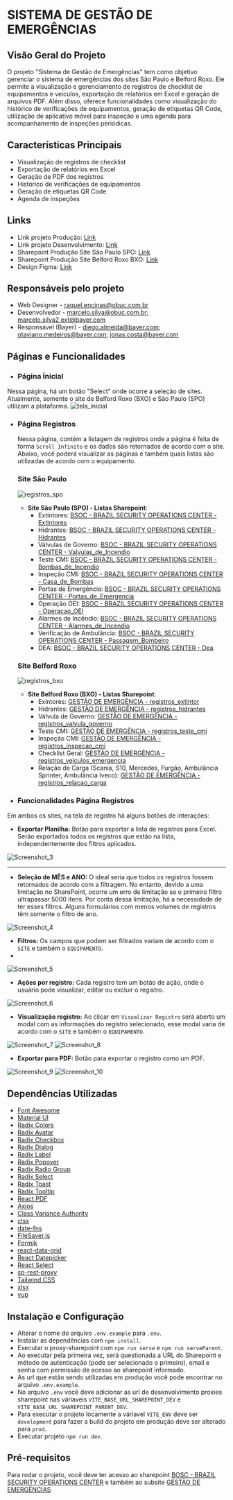 # SISTEMA DE GESTÃO DE EMERGÊNCIAS

## Visão Geral do Projeto

O projeto "Sistema de Gestão de Emergências" tem como objetivo gerenciar o sistema de emergências dos sites São Paulo e Belford Roxo. Ele permite a visualização e gerenciamento de registros de checklist de equipamentos e veículos, exportação de relatórios em Excel e geração de arquivos PDF. Além disso, oferece funcionalidades como visualização do histórico de verificações de equipamentos, geração de etiquetas QR Code, utilização de aplicativo móvel para inspeção e uma agenda para acompanhamento de inspeções periódicas.


## Características Principais

- Visualização de registros de checklist
- Exportação de relatórios em Excel
- Geração de PDF dos registros
- Histórico de verificações de equipamentos
- Geração de etiquetas QR Code
- Agenda de inspeções


## Links

- Link projeto Produção: [Link](https://bayergroup.sharepoint.com/sites/005070/OBUC/emergency_system/index.html#/)
- Link projeto Desenvolvimento: [Link](https://bayergroup.sharepoint.com/sites/005070/OBUC/emergency_system-np/index.html#/)
- Sharepoint Produção Site São Paulo SPO: [Link](https://bayergroup.sharepoint.com/sites/005070/_layouts/15/viewlsts.aspx?BaseType=1&view=14)
- Sharepoint Produção Site Belford Roxo BXO: [Link](https://bayergroup.sharepoint.com/sites/005070/gestao_emergencia)
- Design Figma: [Link](https://www.figma.com/file/DZATTPF1EzcXLdblnsoA7J/Gest%C3%A3o-de-Emerg%C3%AAncia?type=design&node-id=2-2715&mode=design&t=0g0b24M7NtSilaKA-0)


## Responsáveis pelo projeto

- Web Designer - raquel.encinas@obuc.com.br
- Desenvolvedor - marcelo.silva@obuc.com.br; marcelo.silva2.ext@bayer.com
- Responsável (Bayer) - diego.almeida@bayer.com; otaviano.medeiros@bayer.com; jonas.costa@bayer.com

## Páginas e Funcionalidades

- ### Página Ínicial

Nessa página, há um botão "Select" onde ocorre a seleção de sites. Atualmente, somente o site de Belford Roxo (BXO) e São Paulo (SPO) utilizam a plataforma.
![tela_inicial](https://github.com/Obuc/gestao-emergencias-security/assets/90155206/6d07319d-88f2-4f10-a6eb-bf7ff2588c40)

- ### Página Registros

  Nessa página, contém a listagem de registros onde a página é feita de forma `Scroll Infinito` e os dados são retornados de acordo com o site. Abaixo, você poderá visualizar as páginas e também quais listas são utilizadas de acordo com o equipamento.

  ### Site São Paulo 
  ![registros_spo](https://github.com/Obuc/gestao-emergencias-security/assets/90155206/5255b9ca-3c9e-41fe-a9fb-2f96a09cfc11)
  - **Site São Paulo (SPO) - Listas Sharepoint**:
    - Extintores: [BSOC - BRAZIL SECURITY OPERATIONS CENTER - Extintores](https://bayergroup.sharepoint.com/sites/005070/Lists/Extintores/AllItems.aspx)
    - Hidrantes: [BSOC - BRAZIL SECURITY OPERATIONS CENTER - Hidrantes](https://bayergroup.sharepoint.com/sites/005070/Lists/Hidrantes/AllItems.aspx)
    - Válvulas de Governo: [BSOC - BRAZIL SECURITY OPERATIONS CENTER - Valvulas_de_Incendio](https://bayergroup.sharepoint.com/sites/005070/Lists/Valvulas_de_Incendio/AllItems.aspx)
    - Teste CMI: [BSOC - BRAZIL SECURITY OPERATIONS CENTER - Bombas_de_Incendio](https://bayergroup.sharepoint.com/sites/005070/Lists/Bombas_de_Incendio/AllItems.aspx)
    - Inspeção CMI: [BSOC - BRAZIL SECURITY OPERATIONS CENTER - Casa_de_Bombas](https://bayergroup.sharepoint.com/sites/005070/Lists/Casa_de_Bombas/AllItems.aspx)
    - Portas de Emergência: [BSOC - BRAZIL SECURITY OPERATIONS CENTER - Portas_de_Emergencia](https://bayergroup.sharepoint.com/sites/005070/Lists/Portas_de_Emergencia/AllItems.aspx)
    - Operação OEI: [BSOC - BRAZIL SECURITY OPERATIONS CENTER - Operacao_OEI](https://bayergroup.sharepoint.com/sites/005070/Lists/Operacao_OEI/AllItems.aspx)
    - Alarmes de Incêndio: [BSOC - BRAZIL SECURITY OPERATIONS CENTER - Alarmes_de_Incendio](https://bayergroup.sharepoint.com/sites/005070/Lists/Alarmes_de_Incendio/AllItems.aspx)
    - Verificação de Ambulância: [BSOC - BRAZIL SECURITY OPERATIONS CENTER - Passagem_Bombeiro](https://bayergroup.sharepoint.com/sites/005070/Lists/Passagem_Bombeiro/AllItems.aspx)
    - DEA: [BSOC - BRAZIL SECURITY OPERATIONS CENTER - Dea](https://bayergroup.sharepoint.com/sites/005070/Lists/Dea/AllItems.aspx)

  ### Site Belford Roxo
  ![registros_bxo](https://github.com/Obuc/gestao-emergencias-security/assets/90155206/87980bea-be82-4b37-9429-d74ef684c1e2)
  - **Site Belford Roxo (BXO) - Listas Sharepoint**:
    - Exintores: [GESTÃO DE EMERGÊNCIA - registros_extintor](https://bayergroup.sharepoint.com/sites/005070/gestao_emergencia/Lists/registros_extintor/AllItems.aspx)
    - Hidrantes: [GESTÃO DE EMERGÊNCIA - registros_hidrantes](https://bayergroup.sharepoint.com/sites/005070/gestao_emergencia/Lists/registros_hidrantes/AllItems.aspx)
    - Válvula de Governo: [GESTÃO DE EMERGÊNCIA - registros_valvula_governo](https://bayergroup.sharepoint.com/sites/005070/gestao_emergencia/Lists/registros_valvula_governo/AllItems.aspx)
    - Teste CMI: [GESTÃO DE EMERGÊNCIA - registros_teste_cmi](https://bayergroup.sharepoint.com/sites/005070/gestao_emergencia/Lists/registros_teste_cmi/AllItems.aspx)
    - Inspeção CMI: [GESTÃO DE EMERGÊNCIA - registros_inspecao_cmi](https://bayergroup.sharepoint.com/sites/005070/gestao_emergencia/Lists/registros_inspecao_cmi/AllItems.aspx)
    - Checklist Geral: [GESTÃO DE EMERGÊNCIA - registros_veiculos_emergencia](https://bayergroup.sharepoint.com/sites/005070/gestao_emergencia/Lists/registros_veiculos_emergencia/AllItems.aspx)
    - Relação de Carga (Scania, S10, Mercedes, Furgão, Ambulância Sprinter, Ambulância Iveco): [GESTÃO DE EMERGÊNCIA - registros_relacao_carga](https://bayergroup.sharepoint.com/sites/005070/gestao_emergencia/Lists/registros_relacao_carga/AllItems.aspx)

- ### Funcionalidades Página Registros

Em ambos os sites, na tela de registro há alguns botões de interações:


- **Exportar Planilha:** Botão para exportar a lista de registros para Excel. Serão exportados todos os registros que estão na lista, independentemente dos filtros aplicados.
  
![Screenshot_3](https://github.com/Obuc/gestao-emergencias-security/assets/90155206/d7d7725d-6c6e-41eb-bc34-23a20913fb64)

---

- **Seleção de MÊS e ANO:** O ideal seria que todos os registros fossem retornados de acordo com a filtragem. No entanto, devido a uma limitação no SharePoint, ocorre um erro de limitação se o primeiro filtro ultrapassar 5000 itens. Por conta dessa limitação, há a necessidade de ter esses filtros. Alguns formulários com menos volumes de registros têm somente o filtro de ano.

![Screenshot_4](https://github.com/Obuc/gestao-emergencias-security/assets/90155206/448cb731-326e-4c8d-86e4-7dd38afa297d)

- **Filtros:** Os campos que podem ser filtrados variam de acordo com o `SITE` e também o `EQUIPAMENTO`.
- 
![Screenshot_5](https://github.com/Obuc/gestao-emergencias-security/assets/90155206/1af895b7-e180-4acc-8c50-65218eae6c05)

- **Ações por registro:** Cada registro tem um botão de ação, onde o usuário pode visualizar, editar ou excluir o registro.

![Screenshot_6](https://github.com/Obuc/gestao-emergencias-security/assets/90155206/700924eb-5511-419e-b9da-7b22339c947d)

- **Visualização registro:** Ao clicar em `Visualizar Registro` será aberto um modal com as informações do registro selecionado, esse modal varia de acordo com o `SITE` e também o `EQUIPAMENTO`.
  
![Screenshot_7](https://github.com/Obuc/gestao-emergencias-security/assets/90155206/759e5d4d-8f4c-4eef-891c-86c90718792c)
![Screenshot_8](https://github.com/Obuc/gestao-emergencias-security/assets/90155206/294a5a90-01e7-4795-8635-b220594246b0)

- **Exportar para PDF:** Botão para exportar o registro como um PDF.

![Screenshot_9](https://github.com/Obuc/gestao-emergencias-security/assets/90155206/1cb4ed01-3289-4aa2-824b-1a7092206415)
![Screenshot_10](https://github.com/Obuc/gestao-emergencias-security/assets/90155206/beb95c29-2516-4afa-8b01-e17a71332794)


## Dependências Utilizadas
- [Font Awesome](https://docs.fontawesome.com/v5/web/use-with/react)
- [Material UI](https://mui.com/material-ui/)
- [Radix Colors](https://www.radix-ui.com/colors)
- [Radix Avatar](https://www.radix-ui.com/primitives/docs/components/avatar)
- [Radix Checkbox](https://www.radix-ui.com/primitives/docs/components/checkbox)
- [Radix Dialog](https://www.radix-ui.com/primitives/docs/components/dialog)
- [Radix Label](https://www.radix-ui.com/primitives/docs/components/label)
- [Radix Popover](https://www.radix-ui.com/primitives/docs/components/popover)
- [Radix Radio Group](https://www.radix-ui.com/primitives/docs/components/radio-group)
- [Radix Select](https://www.radix-ui.com/primitives/docs/components/select)
- [Radix Toast](https://www.radix-ui.com/primitives/docs/components/toast)
- [Radix Tooltip](https://www.radix-ui.com/primitives/docs/components/tooltip)
- [React PDF](https://react-pdf.org/components)
- [Axios](https://axios-http.com/docs/intro)
- [Class Variance Authority](https://cva.style/docs)
- [clsx](https://github.com/lukeed/clsx#readme)
- [date-fns](https://date-fns.org/)
- [FileSaver.js](https://github.com/eligrey/FileSaver.js#readme)
- [Formik](https://formik.org/docs/overview)
- [react-data-grid](https://github.com/adazzle/react-data-grid#readme)
- [React Datepicker](https://reactdatepicker.com/)
- [React Select](https://react-select.com/home)
- [sp-rest-proxy](https://github.com/koltyakov/sp-rest-proxy)
- [Tailwind CSS](https://tailwindcss.com/)
- [xlsx](https://www.npmjs.com/package/xlsx)
- [yup](https://www.npmjs.com/package/yup)

## Instalação e Configuração

- Alterar o nome do arquivo `.env.example` para `.env`.
- Instalar as dependências com `npm install`.
- Executar o proxy-sharepoint com `npm run serve` e `npm run serveParent`.
- Ao executar pela primeira vez, será questionada a URL do Sharepoint e método de autenticação (pode ser selecionado o primeiro), email e senha com permissão de acesso ao sharepoint informado.
- As url que estão sendo utilizadas em produção você pode encontrar no arquivo `.env.example`.
- No arquivo `.env` você deve adicionar as url de desenvolvimento proxies sharepoint nas váriaveis `VITE_BASE_URL_SHAREPOINT_DEV` e `VITE_BASE_URL_SHAREPOINT_PARENT_DEV`.
- Para executar o projeto locamente a váriavel `VITE_ENV` deve ser `development` para fazer a build do projeto em produção deve ser alterado para `prod`.
- Executar projeto `npm run dev`.

## Pré-requisitos

Para rodar o projeto, você deve ter acesso ao sharepoint [BOSC - BRAZIL SECURITY OPERATIONS CENTER](https://bayergroup.sharepoint.com/sites/005070/default.aspx) e também ao subsite [GESTÃO DE EMERGÊNCIAS](https://bayergroup.sharepoint.com/sites/005070/gestao_emergencia)
